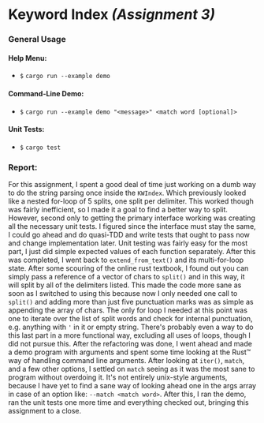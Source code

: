 # Keyword Index *(Assignment 3)*

### General Usage

#### Help Menu:

 * `$` `cargo run --example demo`

#### Command-Line Demo:

 * `$` `cargo run --example demo "<message>" <match word [optional]>`

#### Unit Tests:

 * `$` `cargo test`

### Report:

For this assignment, I spent a good deal of time just working on a dumb way to do the string parsing once inside the `KWIndex`. Which previously looked like a nested for-loop of 5 splits, one split per delimiter. This worked though was fairly inefficient, so I made it a goal to find a better way to split. However, second only to getting the primary interface working was creating all the necessary unit tests. I figured since the interface must stay the same, I could go ahead and do quasi-TDD and write tests that ought to pass now and change implementation later. Unit testing was fairly easy for the most part, I just did simple expected values of each function separately. After this was completed, I went back to `extend_from_text()` and its multi-for-loop state. After some scouring of the online rust textbook, I found out you can simply pass a reference of a vector of chars to `split()` and in this way, it will split by all of the delimiters listed. This made the code more sane as soon as I switched to using this because now I only needed one call to `split()` and adding more than just five punctuation marks was as simple as appending the array of chars. The only for loop I needed at this point was one to iterate over the list of split words and check for internal punctuation, e.g. anything with `'` in it or empty string. There's probably even a way to do this last part in a more functional way, excluding all uses of loops, though I did not pursue this. After the refactoring was done, I went ahead and made a demo program with arguments and spent some time looking at the Rust:tm: way of handling command line arguments. After looking at `iter()`, `match`, and a few other options, I settled on `match` seeing as it was the most sane to program without overdoing it. It's not entirely unix-style arguments, because I have yet to find a sane way of looking ahead one in the args array in case of an option like: `--match <match word>`. After this, I ran the demo, ran the unit tests one more time and everything checked out, bringing this assignment to a close.
